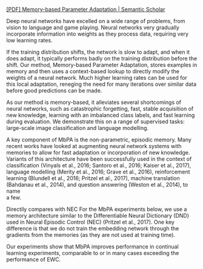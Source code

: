 [[PDF] Memory-based Parameter Adaptation | Semantic Scholar](https://www.semanticscholar.org/paper/Memory-based-Parameter-Adaptation-Sprechmann-Jayakumar/0be49527df4869a0132f5cbc8d4cfa3304ab5843)

Deep neural networks have excelled on a wide range of problems, from vision to language and game playing. Neural networks very gradually incorporate information into weights as they process data, requiring very low learning rates. 

If the training distribution shifts, the network is slow to adapt, and when it does adapt, it typically performs badly on the training distribution before the shift. Our method, Memory-based Parameter Adaptation, stores examples in memory and then uses a context-based lookup to directly modify the weights of a neural network. Much higher learning rates can be used for this local adaptation, reneging the need for many iterations over similar data before good predictions can be made. 

As our method is memory-based, it alleviates several shortcomings of neural networks, such as catastrophic forgetting, fast, stable acquisition of new knowledge, learning with an imbalanced class labels, and fast learning during evaluation. We demonstrate this on a range of supervised tasks: large-scale image classification and language modelling.

A key component of MbPA is the non-parametric, episodic memory. Many recent works have looked at augmenting neural network systems with memories to allow for fast adaptation or incorporation of new knowledge. Variants of this architecture have been successfully used in the context of classification (Vinyals et al., 2016; Santoro et al., 2016; Kaiser et al., 2017), language modelling (Merity  et al., 2016; Grave et al., 2016), reinforcement learning (Blundell et al., 2016; Pritzel et al., 2017),  machine translation (Bahdanau et al., 2014), and question answering (Weston et al., 2014), to name  
a few. 

Directily compares with NEC For the MbPA experiments below, we use a memory architecture similar to the Differentiable  Neural Dictionary (DND) used in Neural Episodic Control (NEC) (Pritzel et al., 2017). One key  difference is that we do not train the embedding network through the gradients from the memories  (as they are not used at training time).  

Our experiments show that MbPA improves performance in continual learning experiments, comparable to or in many cases exceeding the performance of EWC.